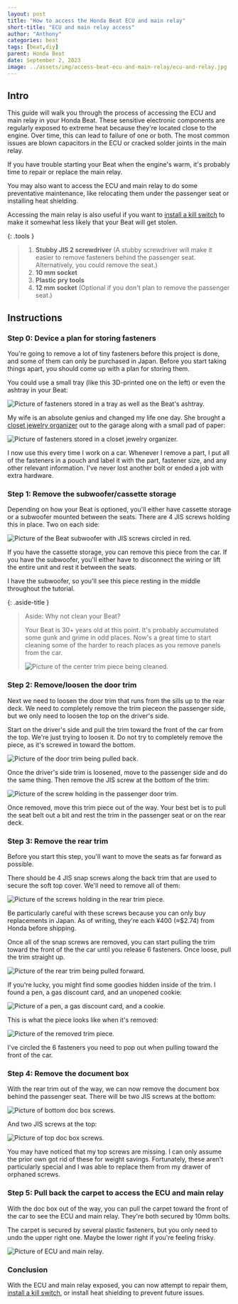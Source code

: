 ```yaml
---
layout: post
title: "How to access the Honda Beat ECU and main relay"
short-title: "ECU and main relay access"
author: "Anthony"
categories: beat
tags: [beat,diy]
parent: Honda Beat
date: September 2, 2023
image: ../assets/img/access-beat-ecu-and-main-relay/ecu-and-relay.jpg
---
```

## Intro
This guide will walk you through the process of accessing the ECU and main relay in your Honda Beat. These sensitive electronic components are regularly exposed to extreme heat because they're located close to the engine. Over time, this can lead to failure of one or both. The most common issues are blown capacitors in the ECU or cracked solder joints in the main relay.

If you have trouble starting your Beat when the engine's warm, it's probably time to repair or replace the main relay.

You may also want to access the ECU and main relay to do some preventative maintenance, like relocating them under the passenger seat or installing heat shielding.

Accessing the main relay is also useful if you want to [install a kill switch](./beat-kill-switch-install) to make it somewhat less likely that your Beat will get stolen.

{: .tools }
> 1. **Stubby JIS 2 screwdriver** (A stubby screwdriver will make it easier to remove fasteners behind the passenger seat. Alternatively, you could remove the seat.)
> 2. **10 mm socket**
> 3. **Plastic pry tools**
> 4. **12 mm socket** (Optional if you don't plan to remove the passenger seat.)

## Instructions

### Step 0: Device a plan for storing fasteners

You're going to remove a lot of tiny fasteners before this project is done, and some of them can only be purchased in Japan. Before you start taking things apart, you should come up with a plan for storing them.

You could use a small tray (like this 3D-printed one on the left) or even the ashtray in your Beat:

![Picture of fasteners stored in a tray as well as the Beat's ashtray.](../assets/img/access-beat-ecu-and-main-relay/hardware-storage.jpg)

My wife is an absolute genius and changed my life one day. She brought a [closet jewelry organizer](https://www.amazon.com/MISSLO-Dual-sided-Organizer-Necklace-Bracelet/dp/B08GX889W4/) out to the garage along with a small pad of paper:

![Picture of fasteners stored in a closet jewelry organizer.](../assets/img/access-beat-ecu-and-main-relay/jewelry-organizer.jpg)

I now use this every time I work on a car. Whenever I remove a part, I put all of the fasteners in a pouch and label it with the part, fastener size, and any other relevant information. I've never lost another bolt or ended a job with extra hardware.

### Step 1: Remove the subwoofer/cassette storage

Depending on how your Beat is optioned, you'll either have cassette storage or a subwoofer mounted between the seats. There are 4 JIS screws holding this in place. Two on each side:

![Picture of the Beat subwoofer with JIS screws circled in red.](../assets/img/access-beat-ecu-and-main-relay/center-console-screws.jpg)

If you have the cassette storage, you can remove this piece from the car. If you have the subwoofer, you'll either have to disconnect the wiring or lift the entire unit and rest it between the seats.

I have the subwoofer, so you'll see this piece resting in the middle throughout the tutorial.

{: .aside-title }
> Aside: Why not clean your Beat?
> 
> Your Beat is 30+ years old at this point. It's probably accumulated some gunk and grime in odd places. Now's a great time to start cleaning some of the harder to reach places as you remove panels from the car.
> 
> ![Picture of the center trim piece being cleaned.](../assets/img/access-beat-ecu-and-main-relay/clean-odd-surfaces.jpg)

### Step 2: Remove/loosen the door trim

Next we need to loosen the door trim that runs from the sills up to the rear deck. We need to completely remove the trim pieceon the passenger side, but we only need to loosen the top on the driver's side.

Start on the driver's side and pull the trim toward the front of the car from the top. We're just trying to loosen it. Do not try to completely remove the piece, as it's screwed in toward the bottom.

![Picture of the door trim being pulled back.](../assets/img/access-beat-ecu-and-main-relay/drivers-side-trim.jpg)


Once the driver's side trim is loosened, move to the passenger side and do the same thing. Then remove the JIS screw at the bottom of the trim:

![Picture of the screw holding in the passenger door trim.](../assets/img/access-beat-ecu-and-main-relay/passenger-side-trim-screw.jpg)


Once removed, move this trim piece out of the way. Your best bet is to pull the seat belt out a bit and rest the trim in the passenger seat or on the rear deck.

### Step 3: Remove the rear trim

Before you start this step, you'll want to move the seats as far forward as possible.

There should be 4 JIS snap screws along the back trim that are used to secure the soft top cover. We'll need to remove all of them:

![Picture of the screws holding in the rear trim piece.](../assets/img/access-beat-ecu-and-main-relay/back-trim-snaps.jpg)

Be particularly careful with these screws because you can only buy replacements in Japan. As of writing, they're each ¥400 (≈$2.74) from Honda before shipping.

Once all of the snap screws are removed, you can start pulling the trim toward the front of the the car until you release 6 fasteners. Once loose, pull the trim straight up.

![Picture of the rear trim being pulled forward.](../assets/img/access-beat-ecu-and-main-relay/back-trim-removal.jpg)

If you're lucky, you might find some goodies hidden inside of the trim. I found a pen, a gas discount card, and an unopened cookie:

![Picture of a pen, a gas discount card, and a cookie.](../assets/img/access-beat-ecu-and-main-relay/goodies.jpg)

This is what the piece looks like when it's removed:

![Picture of the removed trim piece.](../assets/img/access-beat-ecu-and-main-relay/back-trim-fasteners.jpg)

I've circled the 6 fasteners you need to pop out when pulling toward the front of the car.

### Step 4: Remove the document box

With the rear trim out of the way, we can now remove the document box behind the passenger seat. There will be two JIS screws at the bottom:

![Picture of bottom doc box screws.](../assets/img/access-beat-ecu-and-main-relay/document-box-bottom-screws.jpg)

And two JIS screws at the top:

![Picture of top doc box screws.](../assets/img/access-beat-ecu-and-main-relay/document-box-top-screws.jpg)


You may have noticed that my top screws are missing. I can only assume the prior own got rid of these for weight savings. Fortunately, these aren't particularly special and I was able to replace them from my drawer of orphaned screws.

### Step 5: Pull back the carpet to access the ECU and main relay

With the doc box out of the way, you can pull the carpet toward the front of the car to see the ECU and main relay. They're both secured by 10mm bolts.

The carpet is secured by several plastic fasteners, but you only need to undo the upper right one. Maybe the lower right if you're feeling frisky.

![Picture of ECU and main relay.](../assets/img/access-beat-ecu-and-main-relay/ecu-and-relay-revealed.jpg)

### Conclusion

With the ECU and main relay exposed, you can now attempt to repair them, [install a kill switch](./beat-kill-switch-install), or install heat shielding to prevent future issues.
